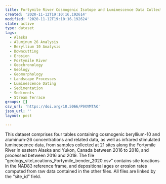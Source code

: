 ```yaml
---
title: Fortymile River Cosmogenic Isotope and Luminescence Data Collected 2016-2019
created: '2020-11-12T19:10:16.192614'
modified: '2020-11-12T19:10:16.192624'
state: active
type: dataset
tags:
  - Alaska
  - Aluminum 26 Analysis
  - Beryllium 10 Analysis
  - Downcutting
  - Erosion
  - Fortymile River
  - Geochronology
  - Geology
  - Geomorphology
  - Landscape Processes
  - Luminescence Dating
  - Sedimentation
  - Sediments
  - Stream Terrace
groups: []
csv_url: 'https://doi.org/10.5066/P9XVMTAK'
json_url: ''
layout: post

---
```

This dataset comprises four tables containing cosmogenic beryllium-10 and aluminum-26 concentrations and related data, as well as infrared stimulated luminescence data, from samples collected at 21 sites along the Fortymile River in eastern Alaska and Yukon, Canada between 2016 to 2018, and processed between 2016 and 2019. The file “geology_siteLocations_Fortymile_bender_2020.csv” contains site locations in the NAD83 reference frame, and depositional ages or erosion rates computed from raw data contained in the other files. All files are linked by the “site_id” field.
